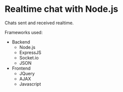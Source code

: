 # Realtime chat with Node.js

Chats sent and received realtime.

Frameworks used:
- Backend
  - Node.js
  - ExpressJS
  - Socket.io
  - JSON
- Frontend
  - JQuery
  - AJAX
  - Javascript
